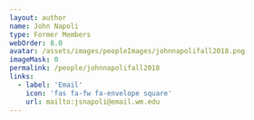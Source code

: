 ```yaml
---
layout: author
name: John Napoli
type: Former Members
webOrder: 8.0
avatar: /assets/images/peopleImages/johnnapolifall2018.png
imageMask: 0
permalink: /people/johnnapolifall2018
links:
  - label: 'Email'
    icon: 'fas fa-fw fa-envelope square'
    url: mailto:jsnapoli@email.wm.edu
---
```

